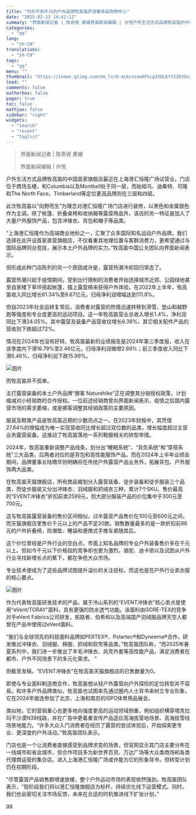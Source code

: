 ```yaml
---
title: "均价不到千元的户外品牌牧高笛挤进奢侈品购物中心"
date: "2025-02-13 14:41:12"
summary: "界面新闻记者 | 陈奇锐 黄姗界面新闻编辑 | 许悦户外生活方式品牌牧高笛的中国首家旗舰店最近在上海..."
categories:
  - "qq"
lang:
  - "zh-CN"
translations:
  - "zh-CN"
tags:
  - "qq"
menu: ""
thumbnail: "https://inews.gtimg.com/om_ls/O-xLkcnsewXPocp3XOLKYY226tDvZJe1O2_tGUQhnO_CgAA_640360/0"
lead: ""
comments: false
authorbox: false
pager: true
toc: false
mathjax: false
sidebar: "right"
widgets:
  - "search"
  - "recent"
  - "taglist"
---
```


> 界面新闻记者 | 陈奇锐 黄姗
> 
> 界面新闻编辑 | 许悦

户外生活方式品牌牧高笛的中国首家旗舰店最近在上海港汇恒隆广场试营业。门店位于商场五楼，和Columbia以及Montbell处于同一层，而始祖鸟、迪桑特、可隆和The North Face、Timberland等定位更高品牌则在三层和四层。

此次牧高笛以“向野而生”为理念对港汇恒隆广场门店进行装修，以黑色和金属银色作为主调。除了帐篷、折叠桌椅和收纳箱等露营用品外，该店的另一特征是加入了大量户外服饰产品，包含冲锋衣、背包和帽子等品类。

“上海港汇恒隆作为高端商业地标之一，汇聚了众多国际知名运动户外品牌。我们选择在此开设首家直营旗舰店，不仅看重其地理位置与客群消费力，更希望通过与国际品牌同台竞技，展示本土户外品牌的实力。”牧高笛中国公关团队向界面新闻表示。

但形成此种门店陈列的另一个原因或许是，露营热潮冷却回归常态了。

露营热潮兴起于疫情期间，受到出行限制的消费者开始选择城市近郊、公园绿地甚至自家楼下草坪搭起帐篷、摆上露营椅来获得户外体验。在2022年上半年，牧高笛收入同比增长61.34%至8.67亿元，归母净利润增幅达到111.8%。

但自2023年社会运转复常后，消费者对露营的热情迅速转移到滑雪、登山和越野跑等强度和专业度更高的运动项目。这一年牧高笛营业总收入增长1.4%，净利润同比下滑24.05%。其中露营及装备产品营收仅增长6.38%，其它相关配件产品的营收则下跌超过72%。

情况在2024年也没有好转。牧高笛最新的业绩报告是2024年第三季度报，收入在该季度内下滑16.79%至2.46亿元，归母净利润微增2.69%；前三季度收入同比下滑6.46%，归母净利润下跌15.99%。

![图片](https://inews.gtimg.com/om_bt/OuuNFQGE1sf9ej_eGs5I-QwuNLNpxoZABI58eh3lVRe3YAA/641)

而牧高笛并不孤单。

主打露营装备的本土户外品牌“挪客 Naturehike”正在调整其分销授权政策，计划缩减对小经销商的合作授权。一位前述经销商曾向界面新闻表示，疫情之后国内露营市场的需求萎缩，或是挪客调整其经销政策的主要原因。

服装及鞋类产品是牧高笛近期的少数亮点之一。在2023年财报中，其凭借27.64%的增幅成为唯一实现营收同比增长超过双位数的品类，增长幅度超过主营业务露营装备。这推动了牧高笛落地一系列鞋服相关的转型举措。

2024年，牧高笛重新调整产品线条，划分出“睡眠系统”、“背负系统”和“穿搭系统”三大品类，后两者对应的是背包和高性能服饰产品。而在2024年上半年业绩会期间，品牌董事长陆暾华则明确将在传统户外露营产品业务外，拓展背包、户外服饰两大品类。

在牧高笛天猫旗舰店，所有商品被划分入露营装备、徒步装备和徒步服装三个品类，而徒步服装又分出冲锋衣、羽绒服和抓绒衣三种，累计7个SKU。售价最高的“EVENT冲锋衣”折扣前卖2599元，但大部分服装产品的价位集中于300元至700元。

这与牧高笛露营装备的售价区间相似，过半露营产品售价在100元至600元之间，而天猫旗舰店里售价千元以上的产品不足20款。销售数量最多的是一款折扣前86元的户外折叠椅，防潮垫、睡袋和便携式手推车紧随其后。

这个价位曾经是户外行业的空白点，市面上知名品牌的专业户外装备售价多在千元以上。但如今千元以下价格段的竞争却也更为激烈，骆驼、迪卡侬以及试图从户外行业寻找新增长点的蕉下，都在争抢大众市场。

专业技术便成为了这些品牌试图提升溢价的关注目标，而这也是在户外行业卖衣服的核心要点。

![图片](https://inews.gtimg.com/om_bt/Oxo-Zu8LEub8AdEA4arGd8Qcbu7z9qDsipv9zA04CnueUAA/641)

作为代表牧高笛研发技术的产品，属于冷山系列的“EVENT冲锋衣”核心卖点是使用“eVent/TORAY”面料，具有更强的防水透气功能。该面料由GORE-TEX的竞争对手eVent Fabrics公司研发，拓路者、伯希和以及高端国产羽绒服品牌天空人都曾在产品中使用过eVent面料。

“我们与全球领先的科技面料品牌如PERTEX®、Polartec®和Dyneema®合作，研发推出冲锋衣、羽绒服、棉服、抓绒和软壳等品类。”牧高笛团队称，“而2025年春夏系列中，我们进一步推出了羊毛冲锋衣、风壳外套等高性能产品，满足消费者在都市、户外不同场景下的多元化需求。 ”

但截至发稿，“EVENT冲锋衣”在牧高笛天猫旗舰店的已售数量为0。

即使与专业面料制造商合作，牧高笛想从轻户外露营向户外探险的定位转型并不容易。和许多户外品牌类似，牧高笛也试图率先通过圈内人士背书来树立专业形象，它在2024年接连参加了北京、上海和南京的ISPO体育用品展会。

类似地，它的营销重心也更多地向强度更高的运动领域侧重，例如组织横穿塔克拉玛干沙漠N39线路，并在广告中更着重宣传产品适应高海拔营地场景、高海拔雪线场景地能力。“许多大众入门消费者在经历了露营的尝试体验后，开始探索更专业、更深度的户外活动。”牧高笛团队表示。

门店也是一个让消费者直接感受到品牌求变的场景，但官网显示其门店主要分布在一线城市和省会城市，但合作项目多为新世界百货、万达广场等大众类商场和各类代理商运营的集合店。进入上海港汇恒隆广场或许能为它的形象背书，但转型计划仍在初期阶段。

“尽管露营产品销售额增速放缓，整个户外运动市场的表现依然强劲。牧高笛团队表示，“现阶段我们将以港汇恒隆旗舰店为标杆，持续优化线下运营模式。同时，我们也会密切关注市场反馈，未来在合适的时机推进线下扩张计划。”

[qq](https://new.qq.com/rain/a/20250213A04TLC00)
